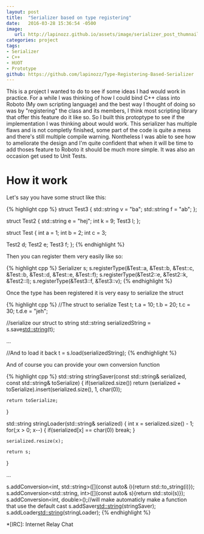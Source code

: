```yaml
---
layout: post
title:  "Serializer based on type registering"
date:   2016-03-28 15:36:54 -0500
image:
   url: http://lapinozz.github.io/assets/image/serializer_post_thumnail.png
categories: project
tags:
- Serializer
- C++
- HUOT
- Prototype
github: https://github.com/lapinozz/Type-Registering-Based-Serializer
---
```


This is a project I wanted to do to see if some ideas I had would work in practice. For a while I was thinking of how I could bind C++ class into Roboto (My own scripting language) and the best way I thought of doing so was by "registering" the class and its members, I think most scripting library that offer this feature do it like so. So I built this protoptype to see if the implementation I was thinking about would work. This serializer has multiple flaws and is not completly finished, some part of the code is quite a mess and there's still multiple compile warning. Nontheless I was able to see how to ameliorate the design and I'm quite confident that when it will be time to add thoses feature to Roboto it should be much more simple. It was also an occasion get used to Unit Tests.

# How it work

Let's say you have some struct like this:

{% highlight cpp %}
struct Test3
{
    std::string v = "ba";
    std::string f = "ab";
};

struct Test2
{
  std::string e = "hej";
  int k = 9;
  Test3 l;
};

struct Test
{
  int a = 1;
  int b = 2;
  int c = 3;

  Test2 d;
  Test2 e;
  Test3 f;
};
{% endhighlight %}

Then you can register them very easily like so:

{% highlight cpp %}
Serializer s;
s.registerType<Test>(&Test::a, &Test::b, &Test::c, &Test::b, &Test::d, &Test::e, &Test::f);
s.registerType<Test2>(&Test2::e, &Test2::k, &Test2::l);
s.registerType<Test3>(&Test3::f, &Test3::v);
{% endhighlight %}

Once the type has been registered it is very easy to serialize the struct 

{% highlight cpp %}
//The struct to serialize
Test t;
t.a = 10;
t.b = 20;
t.c = 30;
t.d.e = "jeh";

//serialize our struct to string
std::string serializedString = s.save<std::string>(t);

...

//And to load it back
t = s.load<Test>(serializedString);
{% endhighlight %}

And of course you can provide your own conversion function

{% highlight cpp %}
std::string stringSaver(const std::string& serialized, const std::string& toSerialize)
{
    if(serialized.size())
        return (serialized + toSerialize).insert(serialized.size(), 1, char(0));

    return toSerialize;
}

std::string stringLoader(std::string& serialized)
{
    int x = serialized.size() - 1;
    for(;x > 0; x--)
    {
        if(serialized[x] == char(0))
            break;
    }

    serialized.resize(x);

    return s;
}

...


s.addConversion<int, std::string>([](const auto& i){return std::to_string(i)});
s.addConversion<std::string, int>([](const auto& s){return std::stoi(s)});
s.addConversion<int, double>();//will make automaticly make a function that use the default cast
s.addSaver<std::string>(stringSaver);
s.addLoader<std::string>(stringLoader);
{% endhighlight %}



*[IRC]: Internet Relay Chat

[this one]: http://www.primaryobjects.com/2013/01/27/using-artificial-intelligence-to-write-self-modifying-improving-programs/

